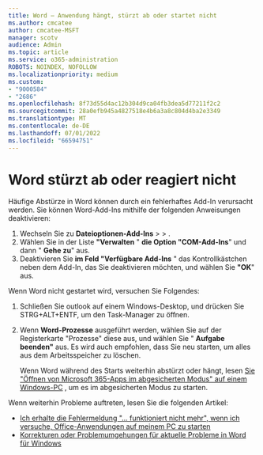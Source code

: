 ```yaml
---
title: Word – Anwendung hängt, stürzt ab oder startet nicht
ms.author: cmcatee
author: cmcatee-MSFT
manager: scotv
audience: Admin
ms.topic: article
ms.service: o365-administration
ROBOTS: NOINDEX, NOFOLLOW
ms.localizationpriority: medium
ms.custom:
- "9000584"
- "2686"
ms.openlocfilehash: 8f73d55d4ac12b304d9ca04fb3dea5d77211f2c2
ms.sourcegitcommit: 28a0efb945a4827518e4b6a3a8c804d4ba2e3349
ms.translationtype: MT
ms.contentlocale: de-DE
ms.lasthandoff: 07/01/2022
ms.locfileid: "66594751"
---
```

# <a name="word-crashes-or-doesnt-respond"></a>Word stürzt ab oder reagiert nicht

Häufige Abstürze in Word können durch ein fehlerhaftes Add-In verursacht werden. Sie können Word-Add-Ins mithilfe der folgenden Anweisungen deaktivieren:

1. Wechseln Sie zu **Dateioptionen-Add-Ins** >  > .
2. Wählen Sie in der Liste **"Verwalten** " **die Option "COM-Add-Ins**" und dann " **Gehe zu**" aus.
3. Deaktivieren Sie **im Feld "Verfügbare Add-Ins** " das Kontrollkästchen neben dem Add-In, das Sie deaktivieren möchten, und wählen Sie **"OK**" aus.

Wenn Word nicht gestartet wird, versuchen Sie Folgendes:

1.   Schließen Sie outlook auf einem Windows-Desktop, und drücken Sie STRG+ALT+ENTF, um den Task-Manager zu öffnen. 
2. Wenn **Word-Prozesse** ausgeführt werden, wählen Sie auf der Registerkarte "Prozesse" diese aus, und wählen Sie " **Aufgabe beenden"** aus. Es wird auch empfohlen, dass Sie neu starten, um alles aus dem Arbeitsspeicher zu löschen.

    Wenn Word während des Starts weiterhin abstürzt oder hängt, lesen [Sie "Öffnen von Microsoft 365-Apps im abgesicherten Modus" auf einem Windows-PC](https://support.microsoft.com/office/open-office-apps-in-safe-mode-on-a-windows-pc-dedf944a-5f4b-4afb-a453-528af4f7ac72) , um es im abgesicherten Modus zu starten.

Wenn weiterhin Probleme auftreten, lesen Sie die folgenden Artikel: 
- [Ich erhalte die Fehlermeldung "... funktioniert nicht mehr", wenn ich versuche, Office-Anwendungen auf meinem PC zu starten](https://support.microsoft.com/office/i-get-a-stopped-working-error-when-i-start-office-applications-on-my-pc-52bd7985-4e99-4a35-84c8-2d9b8301a2fa)
- [Korrekturen oder Problemumgehungen für aktuelle Probleme in Word für Windows](https://support.microsoft.com/office/fixes-or-workarounds-for-recent-issues-in-word-for-windows-bf6bf17c-2807-4871-83ce-e337ae8f0b86)